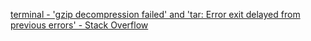  [terminal - 'gzip decompression failed' and 'tar: Error exit delayed from previous errors' - Stack Overflow](https://stackoverflow.com/questions/46974744/gzip-decompression-failed-and-tar-error-exit-delayed-from-previous-errors) 